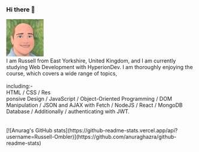 ### Hi there 👋

<img src="https://github.com/Russell-Ombler/Russell-Ombler/blob/main/RussellOmblerAvatar.jpg" alt="Russell Ombler" Avatar width="100">
<br />
I am Russell from East Yorkshire, United Kingdom, and I am currently studying Web Development with HyperionDev. I am thoroughly enjoying the course, which covers a wide range of topics,<br />
<br />
including:-<br />
HTML / CSS / Res<br />ponsive Design / JavaScript / Object-Oriented Programming / DOM Manipulation / JSON and AJAX with Fetch / NodeJS / React / MongoDB Database / Additionally / authenticating with JWT.<br />
<br />
<br />
[![Anurag's GitHub stats](https://github-readme-stats.vercel.app/api?username=Russell-Ombler)](https://github.com/anuraghazra/github-readme-stats)

